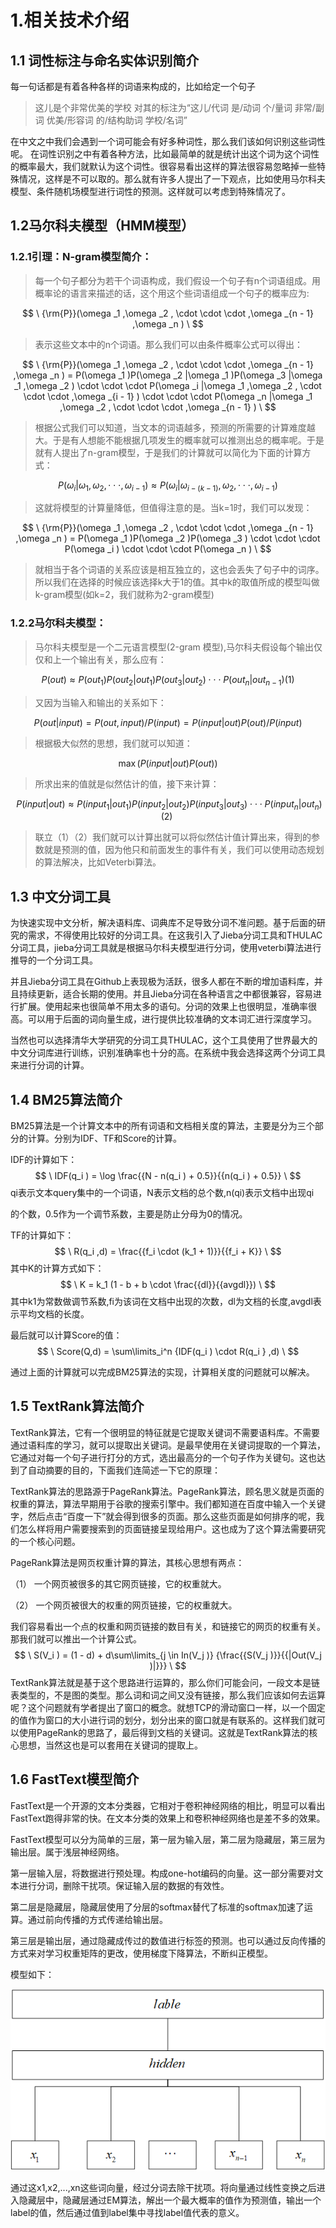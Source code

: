 

# 1.相关技术介绍
## 1.1 词性标注与命名实体识别简介
每一句话都是有着各种各样的词语来构成的，比如给定一个句子
> 这儿是个非常优美的学校
> 对其的标注为“这儿/代词 是/动词 个/量词 非常/副词 优美/形容词 的/结构助词 学校/名词”

在中文之中我们会遇到一个词可能会有好多种词性，那么我们该如何识别这些词性呢。
在词性识别之中有着各种方法，比如最简单的就是统计出这个词为这个词性的概率最大，我们就默认为这个词性。很容易看出这样的算法很容易忽略掉一些特殊情况，这样是不可以取的。那么就有许多人提出了一下观点，比如使用马尔科夫模型、条件随机场模型进行词性的预测。这样就可以考虑到特殊情况了。

## 1.2马尔科夫模型（HMM模型）
### 1.2.1引理：N-gram模型简介：

>每一个句子都分为若干个词语构成，我们假设一个句子有n个词语组成。用概率论的语言来描述的话，这个用这个些词语组成一个句子的概率应为:

$$
\
{\rm{P}}(\omega _1 ,\omega _2 , \cdot  \cdot  \cdot ,\omega _{n - 1} ,\omega _n )
\
$$


>
>表示这些文本中的n个词语。那么我们可以由条件概率公式可以得出：
>
$$
\
{\rm{P}}(\omega _1 ,\omega _2 , \cdot  \cdot  \cdot ,\omega _{n - 1} ,\omega _n ) = P(\omega _1 )P(\omega _2 |\omega _1 )P(\omega _3 |\omega _1 ,\omega _2 ) \cdot  \cdot  \cdot P(\omega _i |\omega _1 ,\omega _2 , \cdot  \cdot  \cdot ,\omega _{i - 1} ) \cdot  \cdot  \cdot P(\omega _n |\omega _1 ,\omega _2 , \cdot  \cdot  \cdot ,\omega _{n - 1} )
\
$$

>根据公式我们可以知道，当文本的词语越多，预测的所需要的计算难度越大。于是有人想能不能根据几项发生的概率就可以推测出总的概率呢。于是就有人提出了n-gram模型，于是我们的计算就可以简化为下面的计算方式：

$$
\
P(\omega _i |\omega _1 ,\omega _2 , \cdot  \cdot  \cdot ,\omega _{i - 1} ) \approx P(\omega _i |\omega _{i - (k - 1)} ,\omega _2 , \cdot  \cdot  \cdot ,\omega _{i - 1} )
\
$$

>这就将模型的计算量降低，但值得注意的是。当k=1时，我们可以发现：

$$
\
{\rm{P}}(\omega _1 ,\omega _2 , \cdot  \cdot  \cdot ,\omega _{n - 1} ,\omega _n ) = P(\omega _1 )P(\omega _2 )P(\omega _3 ) \cdot  \cdot  \cdot P(\omega _i ) \cdot  \cdot  \cdot P(\omega _n )
\
$$

>就相当于各个词语的关系应该是相互独立的，这也会丢失了句子中的词序。所以我们在选择的时候应该选择k大于1的值。其中k的取值所成的模型叫做k-gram模型(如k=2，我们就称为2-gram模型)

### 1.2.2马尔科夫模型：

>马尔科夫模型是一个二元语言模型(2-gram 模型),马尔科夫假设每个输出仅仅和上一个输出有关，那么应有：

$$
\
P(out) \approx P(out_1 )P(out_2 |out_1 )P(out_3 |out_2 ) \cdot  \cdot  \cdot P(out_n |out_{n - 1} )(1)
\
$$

>又因为当输入和输出的关系如下：

$$
\
P(out|input) = P(out,input)/P(input) = P(input|out)P(out)/P(input)
\
$$

>根据极大似然的思想，我们就可以知道：

$$
\
\max (P(input|out)P(out))
\
$$

>所求出来的值就是似然估计的值，接下来计算：

$$
\
P(input|out) \approx P(input_1 |out_1 )P(input_2 |out_2 )P(input_3 |out_3 ) \cdot  \cdot  \cdot P(input_n |out_n )(2)
\
$$

>联立（1）（2）我们就可以计算出就可以将似然估计值计算出来，得到的参数就是预测的值，因为他只和前面发生的事件有关，我们可以使用动态规划的算法解决，比如Veterbi算法。

## 1.3 中文分词工具

为快速实现中文分析，解决语料库、词典库不足导致分词不准问题。基于后面的研究的需求，不得使用比较好的分词工具。在这我引入了Jieba分词工具和THULAC分词工具，jieba分词工具就是根据马尔科夫模型进行分词，使用veterbi算法进行推导的一个分词工具。

并且Jieba分词工具在Github上表现极为活跃，很多人都在不断的增加语料库，并且持续更新，适合长期的使用。并且Jieba分词在各种语言之中都很兼容，容易进行扩展。使用起来也很简单不用太多的语句。分词的效果上也很明显，准确率很高。可以用于后面的词向量生成，进行提供比较准确的文本词汇进行深度学习。

当然也可以选择清华大学研究的分词工具THULAC，这个工具使用了世界最大的中文分词库进行训练，识别准确率也十分的高。在系统中我会选择这两个分词工具来进行分词的计算。

## 1.4  BM25算法简介

BM25算法是一个计算文本中的所有词语和文档相关度的算法，主要是分为三个部分的计算。分别为IDF、TF和Score的计算。

IDF的计算如下：
$$
\
IDF(q_i ) = \log \frac{{N - n(q_i ) + 0.5}}{{n(q_i ) + 0.5}}
\
$$
qi表示文本query集中的一个词语，N表示文档的总个数,n(qi)表示文档中出现qi

的个数，0.5作为一个调节系数，主要是防止分母为0的情况。

TF的计算如下：
$$
\
R(q_i ,d) = \frac{{f_i  \cdot (k_1  + 1)}}{{f_i  + K}}
\
$$
其中K的计算方式如下：
$$
\
K = k_1 (1 - b + b \cdot \frac{{dl}}{{avgdl}})
\
$$
其中k1为常数做调节系数,fi为该词在文档中出现的次数，dl为文档的长度,avgdl表示平均文档的长度。

最后就可以计算Score的值：
$$
\
Score(Q,d) = \sum\limits_i^n {IDF(q_i ) \cdot R(q_i } ,d)
\
$$


通过上面的计算就可以完成BM25算法的实现，计算相关度的问题就可以解决。

## 1.5 TextRank算法简介

TextRank算法，它有一个很明显的特征就是它提取关键词不需要语料库。不需要通过语料库的学习，就可以提取出关键词。是最早使用在关键词提取的一个算法，它通过对每一个句子进行打分的方式，选出最高分的一个句子作为关键句。这也达到了自动摘要的目的，下面我们连简述一下它的原理：

TextRank算法的思路源于PageRank算法。PageRank算法，顾名思义就是页面的权重的算法，算法早期用于谷歌的搜索引擎中。我们都知道在百度中输入一个关键字，然后点击“百度一下”就会得到很多的页面。那么这些页面是如何排序的呢，我们怎么样将用户需要搜索到的页面链接呈现给用户。这也成为了这个算法需要研究的一个核心问题。

PageRank算法是网页权重计算的算法，其核心思想有两点：

（1）    一个网页被很多的其它网页链接，它的权重就大。

（2）    一个网页被很大的权重的网页链接，它的权重就大。

我们容易看出一个点的权重和网页链接的数目有关，和链接它的网页的权重有关。那我们就可以推出一个计算公式。
$$
\
S(V_i ) = (1 - d) + d\sum\limits_{j \in In(V_j )} {\frac{{S(V_j )}}{{|Out(V_j )|}}} 
\
$$
TextRank算法就是基于这个思路进行运算的，那么你们可能会问，一段文本是链表类型的，不是图的类型。那么词和词之间又没有链接，那么我们应该如何去运算呢？这个问题就有学者提出了窗口的概念。就想TCP的滑动窗口一样，以一个固定的值作为窗口的大小进行词的划分，划分出来的窗口就是有联系的。这样我们就可以使用PageRank的思路了，最后得到文档的关键词。这就是TextRank算法的核心思想，当然这也是可以套用在关键词的提取上。

## 1.6 FastText模型简介

FastText是一个开源的文本分类器，它相对于卷积神经网络的相比，明显可以看出FastText跑得非常的快。在文本分类的效果上和卷积神经网络也是差不多的效果。

FastText模型可以分为简单的三层，第一层为输入层，第二层为隐藏层，第三层为输出层。属于浅层神经网络。

第一层输入层，将数据进行预处理。构成one-hot编码的向量。这一部分需要对文本进行分词，删除干扰项。保证输入层的数据的有效性。

第二层是隐藏层，隐藏层使用了分层的softmax替代了标准的softmax加速了运算。通过前向传播的方式传递给输出层。

第三层是输出层，通过隐藏成传过的数值进行标签的预测。也可以通过反向传播的方式来对学习权重矩阵的更改，使用梯度下降算法，不断纠正模型。

模型如下：

![1565245537875](./assets/1565245537875.png)

通过这x1,x2,...,xn这些词向量，经过分词去除干扰项。将向量通过线性变换之后进入隐藏层中，隐藏层通过EM算法，解出一个最大概率的值作为预测值，输出一个label的值，然后通过值到label集中寻找label值代表的意义。

